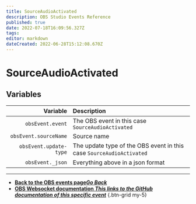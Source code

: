 ```yaml
---
title: SourceAudioActivated
description: OBS Studio Events Reference
published: true
date: 2022-07-18T16:09:56.327Z
tags: 
editor: markdown
dateCreated: 2022-06-28T15:12:08.670Z
---
```


# SourceAudioActivated

## Variables

| Variable | Description |
|---------:|:------------|
| `obsEvent.event` | The OBS event in this case `SourceAudioActivated`
| `obsEvent.sourceName` | Source name
| `obsEvent.update-type` | The update type of the OBS event in this case `SourceAudioActivated`
| `obsEvent._json` | Everything above in a json format

---

- [<i class="mdi mdi-chevron-left"></i>**Back to the OBS events page*Go Back***](/en/Broadcasters/OBS/Events)
- [<i class="mdi mdi-github"></i> **OBS Websocket documentation *This links to the GitHub documentation of this specific event***](https://github.com/obsproject/obs-websocket/blob/4.x-current/docs/generated/protocol.md#sourceaudioactivated)
{.btn-grid my-5}
